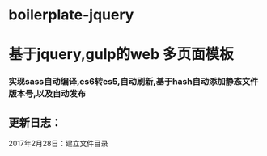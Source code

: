 # boilerplate-jquery
# 基于jquery,gulp的web 多页面模板
### 实现sass自动编译,es6转es5,自动刷新,基于hash自动添加静态文件版本号,以及自动发布

## 更新日志：
2017年2月28日：建立文件目录
